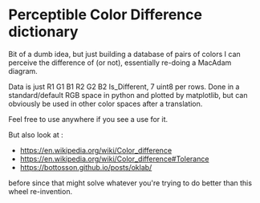 # Perceptible Color Difference dictionary

Bit of a dumb idea, but just building a database of pairs of colors I can perceive the difference of (or not), essentially re-doing a MacAdam diagram.

Data is just R1 G1 B1 R2 G2 B2 Is_Different, 7 uint8 per rows. Done in a standard/default RGB space in python and plotted by matplotlib, but can obviously be used in other color spaces after a translation.

Feel free to use anywhere if you see a use for it.

But also look at : 
- https://en.wikipedia.org/wiki/Color_difference
- https://en.wikipedia.org/wiki/Color_difference#Tolerance
- https://bottosson.github.io/posts/oklab/

before since that might solve whatever you're trying to do better than this wheel re-invention.